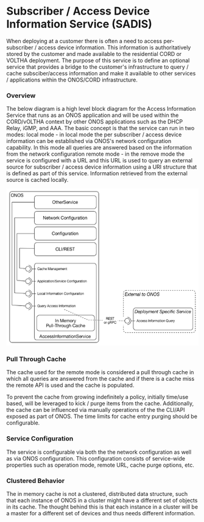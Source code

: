 # Subscriber / Access Device Information Service (SADIS)

When deploying at a customer there is often a need to access per-subscriber /
access device information. This information is authoritatively stored by the
customer and made available to the residential CORD or VOLTHA deployment. The
purpose of this service is to define an optional service that provides a bridge
to the customer's infrastructure to query / cache subsciber/access information
and make it available to other services / applications within the ONOS/CORD
infrastructure.

### Overview

The below diagram is a high level block diagram for the Access Information
Service that runs as an ONOS application and will be used within the CORD/vOLTHA
context by other ONOS applications such as the DHCP Relay, iGMP, and AAA. The
basic concept is that the service can run in two modes: local mode - in local
mode the per subscriber / access device information can be established via
ONOS's network configuration capability. In this mode all queries are answered
based on the information from the network configuration remote mode - in the
remove mode the service is configured with a URL and this URL is used to query
an external source for subscriber / access device information using a URI
structure that is defined as part of this service. Information retrieved from
the external source is cached locally.

![test](overview.png)

### Pull Through Cache

The cache used for the remote mode is considered a pull through cache in which
all queries are answered from the cache and if there is a cache miss the remote
API is used and the cache is populated.

To prevent the cache from growing indefinitely a policy, initially time/use
based, will be leveraged to kick / purge items from the cache. Additionally, the
cache can be influenced via manually operations of the the CLI/API exposed as
part of ONOS. The time limits for cache entry purging should be configurable.

### Service Configuration

The service is configurable via both the the network configuration as well as
via ONOS configuration. This configuration consists of service-wide properties
such as operation mode, remote URL, cache purge options, etc.

### Clustered Behavior

The in memory cache is not a clustered, distributed data structure, such that
each instance of ONOS in a cluster might have a different set of objects in its
cache. The thought behind this is that each instance in a cluster will be a
master for a different set of devices and thus needs different information.
